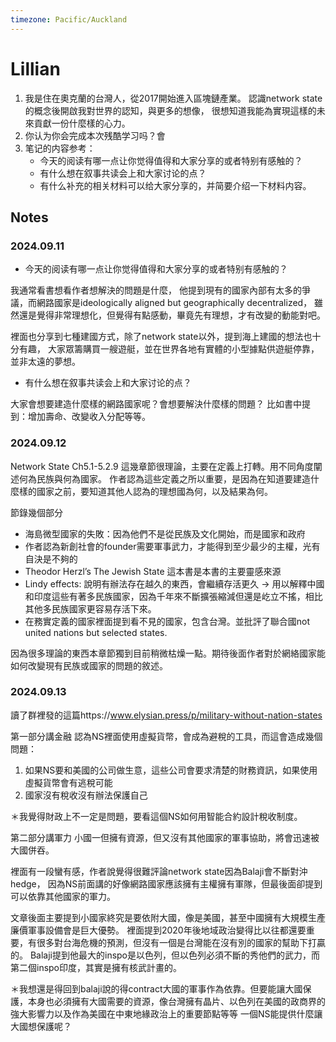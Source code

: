 ```yaml
---
timezone: Pacific/Auckland 
---
```

# Lillian

1. 我是住在奧克蘭的台灣人，從2017開始進入區塊鏈產業。
   認識network state的概念後開啟我對世界的認知，與更多的想像，
   很想知道我能為實現這樣的未來貢獻一份什麼樣的心力。
2. 你认为你会完成本次残酷学习吗？會
3. 笔记的内容参考：
   - 今天的阅读有哪一点让你觉得值得和大家分享的或者特别有感触的？
   - 有什么想在叙事共读会上和大家讨论的点？
   - 有什么补充的相关材料可以给大家分享的，并简要介绍一下材料内容。

## Notes

<!-- Content_START -->

### 2024.09.11

- 今天的阅读有哪一点让你觉得值得和大家分享的或者特别有感触的？

我通常看書想看作者想解決的問題是什麼，
他提到現有的國家內部有太多的爭議，而網路國家是ideologically aligned but geographically decentralized，
雖然還是覺得非常理想化，但覺得有點感動，畢竟先有理想，才有改變的動能對吧。

裡面也分享到七種建國方式，除了network state以外，提到海上建國的想法也十分有趣，
大家眾籌購買一艘遊艇，並在世界各地有實體的小型據點供遊艇停靠，並非太遠的夢想。
  
- 有什么想在叙事共读会上和大家讨论的点？
  
大家會想要建造什麼樣的網路國家呢？會想要解決什麼樣的問題？
比如書中提到：增加壽命、改變收入分配等等。


### 2024.09.12

Network State Ch5.1-5.2.9
這幾章節很理論，主要在定義上打轉。用不同角度闡述何為民族與何為國家。
作者認為這些定義之所以重要，是因為在知道要建造什麼樣的國家之前，要知道其他人認為的理想國為何，以及結果為何。

節錄幾個部分
- 海島微型國家的失敗：因為他們不是從民族及文化開始，而是國家和政府
- 作者認為新創社會的founder需要軍事武力，才能得到至少最少的主權，光有自決是不夠的
- Theodor Herzl’s The Jewish State 這本書是本書的主要靈感來源
- Lindy effects: 說明有辦法存在越久的東西，會繼續存活更久 -> 用以解釋中國和印度這些有著多民族國家，因為千年來不斷擴張縮減但還是屹立不搖，相比其他多民族國家更容易存活下來。
- 在務實定義的國家裡面提到看不見的國家，包含台灣。並批評了聯合國not united nations but selected states.

因為很多理論的東西本章節獨到目前稍微枯燥一點。期待後面作者對於網絡國家能如何改變現有民族或國家的問題的敘述。

### 2024.09.13

讀了群裡發的這篇https://www.elysian.press/p/military-without-nation-states

第一部分講金融
認為NS裡面使用虛擬貨幣，會成為避稅的工具，而這會造成幾個問題：
1. 如果NS要和美國的公司做生意，這些公司會要求清楚的財務資訊，如果使用虛擬貨幣會有逃稅可能
2. 國家沒有稅收沒有辦法保護自己

＊我覺得財政上不一定是問題，要看這個NS如何用智能合約設計稅收制度。

第二部分講軍力
小國一但擁有資源，但又沒有其他國家的軍事協助，將會迅速被大國併吞。

裡面有一段蠻有感，作者說覺得很難評論network state因為Balaji會不斷對沖hedge，
因為NS前面講的好像網路國家應該擁有主權擁有軍隊，但最後面卻提到可以依靠其他國家的軍力。

文章後面主要提到小國家終究是要依附大國，像是美國，甚至中國擁有大規模生產廉價軍事設備會是巨大優勢。
裡面提到2020年後地域政治變得比以往都還要重要，有很多對台海危機的預測，但沒有一個是台灣能在沒有別的國家的幫助下打贏的。
Balaji提到他最大的inspo是以色列，但以色列必須不斷的秀他們的武力，而第二個inspo印度，其實是擁有核武計畫的。

＊我想還是得回到balaji說的得contract大國的軍事作為依靠。但要能讓大國保護，本身也必須擁有大國需要的資源，像台灣擁有晶片、以色列在美國的政商界的強大影響力以及作為美國在中東地緣政治上的重要節點等等
一個NS能提供什麼讓大國想保護呢？

<!-- Content_END -->
